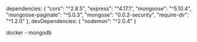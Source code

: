 dependencies: {
    "cors": "^2.8.5",
    "express": "^4.17.1",
    "mongoose": "^5.10.4",
    "mongoose-paginate": "^5.0.3",
    "mongose": "0.0.2-security",
    "require-dir": "^1.2.0"
  },
devDependencies: {
    "nodemon": "^2.0.4"
  }

docker - mongodb